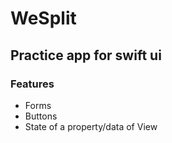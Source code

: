 # WeSplit
## Practice app for swift ui

### Features
* Forms
* Buttons
* State of a property/data of View
